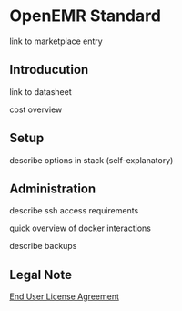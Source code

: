 # OpenEMR Standard

link to marketplace entry

## Introducution

link to datasheet

cost overview

## Setup

describe options in stack (self-explanatory)

## Administration

describe ssh access requirements

quick overview of docker interactions

describe backups

## Legal Note

[End User License Agreement](https://github.com/openemr/openemr-devops/tree/master/stacks/AWS-mktplace/EULA.txt)